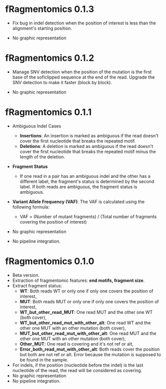 # fRagmentomics 0.1.3

- Fix bug in indel detection when the position of interest is less than the alignment's starting position.

- No graphic representation

# fRagmentomics 0.1.2

- Manage SNV detection when the position of the mutation is the first base of the soflclipped sequence at the end of the read. Upgrade the SNV detection to make it faster (block by block).

- No graphic representation

# fRagmentomics 0.1.1

- Ambiguous Indel Cases
  - **Insertions**: An insertion is marked as ambiguous if the read doesn't cover the first nucleotide that breaks the repeated motif.
  - **Deletions**: A deletion is marked as ambiguous if the read doesn't cover the first nucleotide that breaks the repeated motif minus the length of the deletion.

- **Fragment Status**
  - If one read in a pair has an ambiguous indel and the other has a different label, the fragment's status is determined by the second label. If both reads are ambiguous, the fragment status is ambiguous.

- **Variant Allele Frequency (VAF)**: The VAF is calculated using the following formula:
  - VAF = (Number of mutant fragments) / (Total number of fragments covering the position of interest)

- No graphic representation
- No pipeline integration.

# fRagmentomics 0.1.0

- Beta version.
- Extraction of fragmentomic features: **end motifs, fragment size**.
- Extract fragment status:
  - **WT**: Both reads WT or only one if only one covers the position of interest,
  - **MUT**: Both reads MUT or only one if only one covers the position of interest,
  - **WT_but_other_read_MUT**: One read MUT and the other one WT (both cover),
  - **WT_but_other_read_mut_with_other_alt**: One read WT and the other one MUT with an other mutation (both cover),
  - **MUT_but_other_read_mut_with_other_alt**: One read MUT and the other one MUT with an other mutation (both cover),
  - **Other_MUT**: One read is covering and it's not ref or alt,
  - **Error_both_read_mut_with_other_alt**: Both reads cover the position but both are not ref or alt. Error because the mutation is supposed to be found in the sample.
- For indels, if the position (nucleotide before the indel) is the last nucleotide of the read, the read will be considered as covering.
- No graphic representation
- No pipeline integration.
